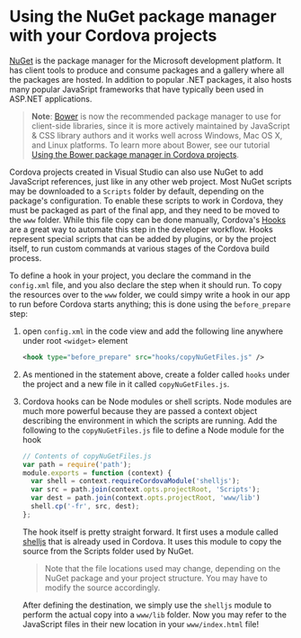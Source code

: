 ﻿<properties pageTitle="Sample article" 
	description="This is an example article" 
	services="" 
	documentationCenter=""
	authors="bursteg" />
# Using the NuGet package manager with your Cordova projects

[NuGet](https://www.nuget.org/) is the package manager for the Microsoft development platform. It has client tools to produce and consume packages and a gallery where all the packages are hosted. In addition to popular .NET packages, it also hosts many popular JavaSript frameworks that have typically been used in ASP.NET applications. 

>**Note**: [Bower](http://www.bower.io) is now the recommended package manager to use for client-side libraries, since it is more actively maintained by JavaScript & CSS library authors and it works well across Windows, Mac OS X, and Linux platforms. To learn more about Bower, see our tutorial [Using the Bower package manager in Cordova projects](./tutorial-using-bower.md).

Cordova projects created in Visual Studio can also use NuGet to add JavaScript references, just like in any other web project. Most NuGet scripts may be downloaded to a `Scripts` folder by default, depending on the package's configuration. To enable these scripts to work in Cordova, they must be packaged as part of the final app, and they need to be moved to the `www` folder. While this file copy can be done manually, Cordova's [Hooks](http://cordova.apache.org/docs/en/edge/guide_appdev_hooks_index.md.html) are a great way to automate this step in the developer workflow. Hooks represent special scripts that can be added by plugins, or by the project itself, to run custom commands at various stages of the Cordova build process.

To define a hook in your project, you declare the command in the `config.xml` file, and you also declare the step when it should run. 
To copy the resources over to the `www` folder, we could simpy write a hook in our app to run before Cordova starts anything; this is done using the `before_prepare` step:

1. open `config.xml` in the code view and add the following line anywhere under root `<widget>` element

    ```XML
    <hook type="before_prepare" src="hooks/copyNuGetFiles.js" />
    ```

2. As mentioned in the statement above, create a folder called `hooks` under the project and a new file in it called `copyNuGetFiles.js`.
3. Cordova hooks can be Node modules or shell scripts. Node modules are much more powerful because they are passed a context object describing the environment in which the scripts are running. Add the following to the `copyNuGetFiles.js` file to define a Node module for the hook

    ```JavaScript
    // Contents of copyNuGetFiles.js
    var path = require('path');
    module.exports = function (context) {
      var shell = context.requireCordovaModule('shelljs');
      var src = path.join(context.opts.projectRoot, 'Scripts');
      var dest = path.join(context.opts.projectRoot, 'www/lib')
      shell.cp('-fr', src, dest);
    };

    ```

    The hook itself is pretty straight forward. It first uses a module called [shelljs](https://www.npmjs.com/package/shelljs) that is already used in Cordova. It uses this module to copy the source from the Scripts folder used by NuGet.

    > Note that the file locations used may change, depending on the NuGet package and your project structure. You may have to modify the source accordingly. 

    After defining the destination, we simply use the `shelljs` module to perform the actual copy into a `www/lib` folder. Now you may refer to the JavaScript files in their new location in your `www/index.html` file! 
